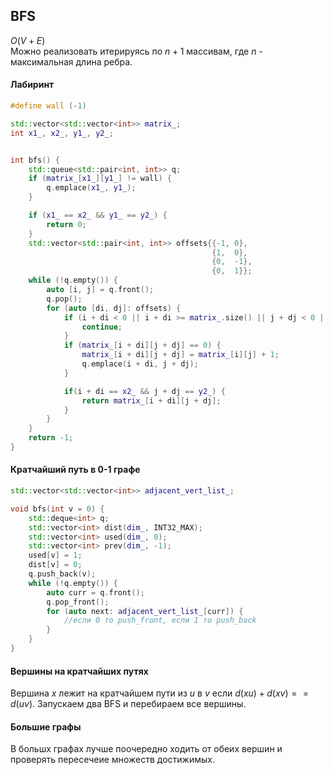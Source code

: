 ## BFS
$O(V + E)$  
Можно реализовать итерируясь по $n + 1$ массивам, где $n$ - максимальная длина ребра.

#### Лабиринт

```cpp
#define wall (-1)

std::vector<std::vector<int>> matrix_;
int x1_, x2_, y1_, y2_;


int bfs() {
    std::queue<std::pair<int, int>> q;
    if (matrix_[x1_][y1_] != wall) {
        q.emplace(x1_, y1_);
    }

    if (x1_ == x2_ && y1_ == y2_) {
        return 0;
    }
    std::vector<std::pair<int, int>> offsets{{-1, 0},
                                             {1,  0},
                                             {0,  -1},
                                             {0,  1}};
    while (!q.empty()) {
        auto [i, j] = q.front();
        q.pop();
        for (auto [di, dj]: offsets) {
            if (i + di < 0 || i + di >= matrix_.size() || j + dj < 0 || j + dj >= matrix_[i].size()) {
                continue;
            }
            if (matrix_[i + di][j + dj] == 0) {
                matrix_[i + di][j + dj] = matrix_[i][j] + 1;
                q.emplace(i + di, j + dj);
            }

            if(i + di == x2_ && j + dj == y2_) {
                return matrix_[i + di][j + dj];
            }
        }
    }
    return -1;
}
```

#### Кратчайший путь в 0-1 графе 

```cpp
std::vector<std::vector<int>> adjacent_vert_list_;

void bfs(int v = 0) {
    std::deque<int> q;
    std::vector<int> dist(dim_, INT32_MAX);
    std::vector<int> used(dim_, 0);
    std::vector<int> prev(dim_, -1);
    used[v] = 1;
    dist[v] = 0;
    q.push_back(v);
    while (!q.empty()) {
        auto curr = q.front();
        q.pop_front();
        for (auto next: adjacent_vert_list_[curr]) {
            //если 0 то push_front, если 1 то push_back
        }
    }
}
```

#### Вершины на кратчайших путях

Вершина $x$ лежит на кратчайшем пути из $u$ в $v$ если $d(xu) + d(xv) == d(uv)$. Запускаем два BFS и перебираем все вершины.

#### Большие графы

В большх графах лучше поочередно ходить от обеих вершин и проверять пересечеие множеств достижимых.

